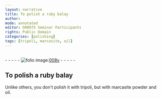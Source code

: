 ```yaml
---
layout: narrative
title: To polish a ruby balay
author:
mode: annotated
editor: GR8975 Seminar Participants
rights: Public Domain
categories: [polishing]
tags: [tripoli, marcasite, oil]
---
```


 <br/>- - - - - <a href="http://gallica.bnf.fr/ark:/12148/btv1b10500001g/f22.image"><img src="../assets/photo-icon.png" alt="folio image: " style="display:inline-block; margin-bottom:-3px;"/>008v</a> - - - - - <br/> 
## To polish a ruby <span class="foreign">balay</span>

 
 <span class="activity"></span> Unlike others, you don't polish it with <span class="material">tripoli</span>, but with <span class="material_format"><span class="material">marcasite</span> powder</span> and <span class="material">oil</span>. 
 